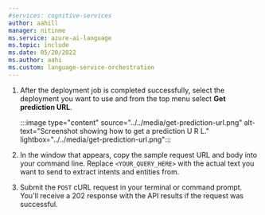 ```yaml
---
#services: cognitive-services
author: aahill
manager: nitinme
ms.service: azure-ai-language
ms.topic: include
ms.date: 05/20/2022
ms.author: aahi
ms.custom: language-service-orchestration 
---
```




1. After the deployment job is completed successfully, select the deployment you want to use and from the top menu select **Get prediction URL**.

    :::image type="content" source="../../media/get-prediction-url.png" alt-text="Screenshot showing how to get a prediction U R L." lightbox="../../media/get-prediction-url.png":::

2. In the window that appears, copy the sample request URL and body into your command line. Replace `<YOUR_QUERY_HERE>` with the actual text you want to send to extract intents and entities from.

4. Submit the `POST` cURL request in your terminal or command prompt. You'll receive a 202 response with the API results if the request was successful.
